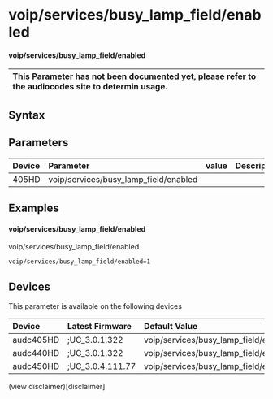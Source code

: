 ﻿---
description: voip/services/busy_lamp_field/enabled
search: false
---

# voip/services/busy_lamp_field/enabled

#### voip/services/busy_lamp_field/enabled


| This Parameter has not been documented yet, please refer to the audiocodes site to determin usage.  | 
| :--- |

## Syntax

## Parameters
|Device|Parameter|value|Description|
|:---|:---|:---|:---|
| 405HD | voip/services/busy_lamp_field/enabled |  |  |

## Examples
#### voip/services/busy_lamp_field/enabled

voip/services/busy_lamp_field/enabled

```
voip/services/busy_lamp_field/enabled=1
```

## Devices
This parameter is available on the following devices

| Device | Latest Firmware | Default Value |
|:---|:---|:---|
| audc405HD | ;UC_3.0.1.322 | voip/services/busy_lamp_field/enabled=1 
| audc440HD | ;UC_3.0.1.322 | voip/services/busy_lamp_field/enabled=1 
| audc450HD | ;UC_3.0.4.111.77 | voip/services/busy_lamp_field/enabled=1 

(view disclaimer)[disclaimer]
